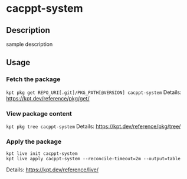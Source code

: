 # cacppt-system

## Description
sample description

## Usage

### Fetch the package
`kpt pkg get REPO_URI[.git]/PKG_PATH[@VERSION] cacppt-system`
Details: https://kpt.dev/reference/pkg/get/

### View package content
`kpt pkg tree cacppt-system`
Details: https://kpt.dev/reference/pkg/tree/

### Apply the package
```
kpt live init cacppt-system
kpt live apply cacppt-system --reconcile-timeout=2m --output=table
```
Details: https://kpt.dev/reference/live/
